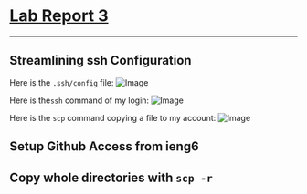 # [Lab Report 3](https://kl2024.github.io/cse15l-lab-reports/lab-report-2-week-6.html)
---
## Streamlining ssh Configuration

Here is the `.ssh/config` file:
![Image](https://user-images.githubusercontent.com/103288212/168501433-fb0236c6-6a5a-4ad9-b359-8f4551f7ceee.png)

Here is the`ssh` command of my login:
![Image](https://user-images.githubusercontent.com/103288212/168501512-4c37be74-07f5-496f-9692-763395196270.png)

Here is the `scp` command copying a file to my account:
![Image](https://user-images.githubusercontent.com/103288212/168501956-b28ae40e-2ec9-47dd-bd27-f011a05cc77e.png)


## Setup Github Access from ieng6

## Copy whole directories with `scp -r`

